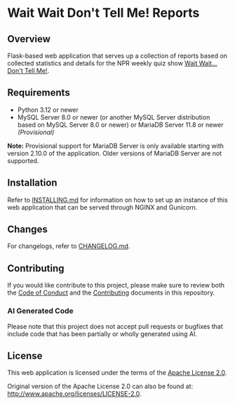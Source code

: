 # Wait Wait Don't Tell Me! Reports

## Overview

Flask-based web application that serves up a collection of reports based on collected statistics and details for the NPR weekly quiz show [Wait Wait... Don't Tell Me!](http://waitwait.npr.org).

## Requirements

- Python 3.12 or newer
- MySQL Server 8.0 or newer (or another MySQL Server distribution based on MySQL Server 8.0 or newer) or MariaDB Server 11.8 or newer *(Provisional)*

**Note:** Provisional support for MariaDB Server is only available starting with version 2.10.0 of the application. Older versions of MariaDB Server are not supported.

## Installation

Refer to [INSTALLING.md](./INSTALLING.md) for information on how to set up an instance of this web application that can be served through NGINX and Gunicorn.

## Changes

For changelogs, refer to [CHANGELOG.md](./CHANGELOG.md).

## Contributing

If you would like contribute to this project, please make sure to review both the [Code of Conduct](./CODE_OF_CONDUCT.md) and the [Contributing](./CONTRIBUTING.md) documents in this repository.

### AI Generated Code

Please note that this project does not accept pull requests or bugfixes that include code that has been partially or wholly generated using AI.

## License

This web application is licensed under the terms of the [Apache License 2.0](./LICENSE).

Original version of the Apache License 2.0 can also be found at: <http://www.apache.org/licenses/LICENSE-2.0>.
